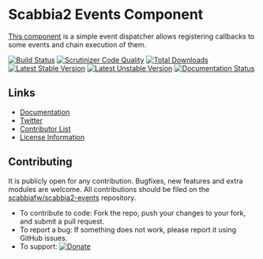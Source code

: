 # Scabbia2 Events Component

[This component](https://github.com/scabbiafw/scabbia2-events/) is a simple event dispatcher allows registering callbacks to some events and chain execution of them.

[![Build Status](https://travis-ci.org/scabbiafw/scabbia2-events.png?branch=master)](https://travis-ci.org/scabbiafw/scabbia2-events)
[![Scrutinizer Code Quality](https://scrutinizer-ci.com/g/scabbiafw/scabbia2-events/badges/quality-score.png?b=master)](https://scrutinizer-ci.com/g/scabbiafw/scabbia2-events/?branch=master)
[![Total Downloads](https://poser.pugx.org/scabbiafw/scabbia2-events/downloads.png)](https://packagist.org/packages/scabbiafw/scabbia2-events)
[![Latest Stable Version](https://poser.pugx.org/scabbiafw/scabbia2-events/v/stable)](https://packagist.org/packages/scabbiafw/scabbia2-events)
[![Latest Unstable Version](https://poser.pugx.org/scabbiafw/scabbia2-events/v/unstable)](https://packagist.org/packages/scabbiafw/scabbia2-events)
[![Documentation Status](https://readthedocs.org/projects/scabbia2-documentation/badge/?version=latest)](http://docs.scabbiafw.com/)

## Links
- [Documentation](http://docs.scabbiafw.com/)
- [Twitter](https://twitter.com/scabbiafw)
- [Contributor List](contributors.md)
- [License Information](LICENSE)


## Contributing
It is publicly open for any contribution. Bugfixes, new features and extra modules are welcome. All contributions should be filed on the [scabbiafw/scabbia2-events](https://github.com/scabbiafw/scabbia2-events) repository.

* To contribute to code: Fork the repo, push your changes to your fork, and submit a pull request.
* To report a bug: If something does not work, please report it using GitHub issues.
* To support: [![Donate](https://www.paypalobjects.com/en_US/i/btn/btn_donate_LG.gif)](https://www.paypal.com/cgi-bin/webscr?cmd=_s-xclick&hosted_button_id=BXNMWG56V6LYS)
